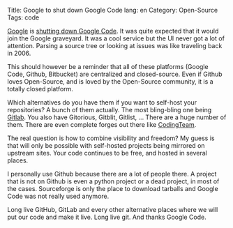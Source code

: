 Title: Google to shut down Google Code
lang: en
Category: Open-Source
Tags: code

[Google](http://google-opensource.blogspot.be/2015/03/farewell-to-google-code.html) is [shutting down Google Code](http://google-opensource.blogspot.be/2015/03/farewell-to-google-code.html). It was quite expected that it would join the Google graveyard. It was a cool service but the UI never got a lot of attention. Parsing a source tree or looking at issues was like traveling back in 2006.

This should however be a reminder that all of these platforms (Google Code, Github, Bitbucket) are centralized and closed-source. Even if Github loves Open-Source, and is loved by the Open-Source community, it is a totally closed platform.

Which alternatives do you have them if you want to self-host your repositories? A bunch of them actually. The most bling-bling one being [Gitlab](https://about.gitlab.com/downloads/). You also have Gitorious, Gitblit, Gitlist, ... There are a huge number of them. There are even complete forges out there like [CodingTeam](http://codingteam.net/project/codingteam).

The real question is how to combine visibility and freedom? My guess is that will only be possible with self-hosted projects being mirrored on upstream sites. Your code continues to be free, and hosted in several places.

I personally use Github because there are a lot of people there. A project that is not on Github is even a python project or a dead project, in most of the cases. Sourceforge is only the place to download tarballs and Google Code was not really used anymore.

Long live GitHub, GitLab and every other alternative places where we will put our code and make it live. Long live git. And thanks Google Code.
